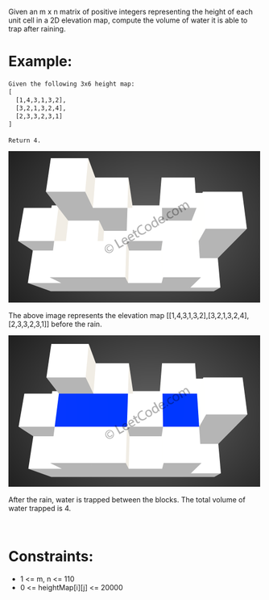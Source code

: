 Given an m x n matrix of positive integers representing the height of each unit cell in a 2D elevation map, compute the volume of water it is able to trap after raining.

# Example:
```
Given the following 3x6 height map:
[
  [1,4,3,1,3,2],
  [3,2,1,3,2,4],
  [2,3,3,2,3,1]
]

Return 4.
```
![rainwater_empty](rainwater_empty.png)

The above image represents the elevation map [[1,4,3,1,3,2],[3,2,1,3,2,4],[2,3,3,2,3,1]] before the rain.

![rainwater_fill](rainwater_fill.png)

After the rain, water is trapped between the blocks. The total volume of water trapped is 4.

 

# Constraints:

- 1 <= m, n <= 110
- 0 <= heightMap[i][j] <= 20000
